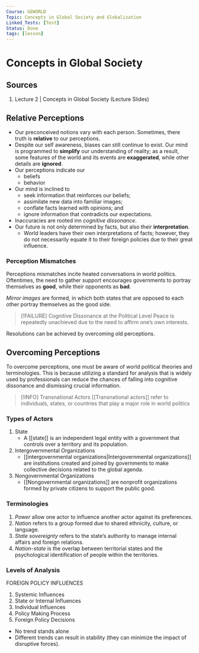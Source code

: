```yaml
---
Course: GEWORLD
Topic: Concepts in Global Society and Globalization
Linked_Tests: [Test]
Status: Done
tags: [lesson]
---
```


# Concepts in Global Society

## Sources

1. Lecture 2 | Concepts in Global Society (Lecture Slides)

## Relative Perceptions

- Our preconceived notions vary with each person. Sometimes, there truth is **relative** to our perceptions.
- Despite our self awareness, biases can still continue to exist. Our mind is programmed to **simplify** our understanding of reality; as a result, some features of the world and its events are **exaggerated**, while other details are **ignored**.
- Our perceptions indicate our
	- beliefs
	- behavior
- Our mind is inclined to
	- seek information that reinforces our beliefs;
	- assimilate new data into familiar images;
	- conflate facts learned with opinions; and
	- ignore information that contradicts our expectations.
- Inaccuracies are rooted inn *cognitive dissonance*.
- Our future is not only determined by facts, but also their **interpretation**.
	- World leaders have their own interpretations of facts; however, they do not necessarily equate it to their foreign policies due to their great influence.

### Perception Mismatches

Perceptions mismatches incite heated conversations in world politics. Oftentimes, the need to gather support encourages governments to portray themselves as **good**, while their opponents as **bad**.

*Mirror images* are formed, in which both states that are opposed to each other portray themselves as the good side.

> [!FAILURE] Cognitive Dissonance at the Political Level
> Peace is repeatedly unachieved due to the need to affirm one’s own interests.

Resolutions can be achieved by overcoming old perceptions.

## Overcoming Perceptions

To overcome perceptions, one must be aware of world political theories and terminologies. This is because utilizing a standard for analysis that is widely used by professionals can reduce the chances of falling into cognitive dissonance and dismissing crucial information.

> [!INFO] Transnational Actors
> [[Transnational actors]] refer to individuals, states, or countries that play a major role in world politics

### Types of Actors

1. State
	- A [[state]] is an independent legal entity with a government that controls over a territory and its population.
2. Intergovernmental Organizations
	- [[intergovernmental organizations|Intergovernmental organizations]] are institutions created and joined by governments to make collective decisions related to the global agenda.
3. Nongovernmental Organizations
	- [[Nongovernmental organizations]] are nonprofit organizations formed by private citizens to support the public good.

### Terminologies

1. *Power* allow one actor to influence another actor against its preferences.
2. *Nation* refers to a group formed due to shared ethnicity, culture, or language.
3. *State sovereignty* refers to the state’s authority to manage internal affairs and foreign relations.
4. *Nation-state* is the overlap between territorial states and the psychological identification of people within the territories.

### Levels of Analysis

FOREIGN POLICY INFLUENCES

1. Systemic Influences
2. State or Internal Influences
3. Individual Influences
4. Policy Making Process
5. Foreign Policy Decisions

- No trend stands alone
- Different trends can result in stability (they can minimize the impact of disruptive forces).
